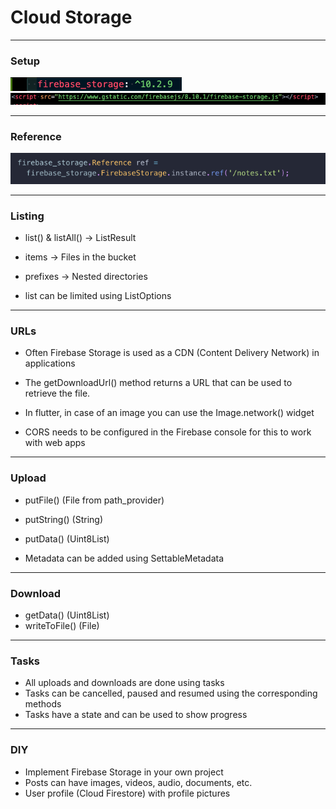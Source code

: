 # Cloud Storage
---

### Setup
<img src="../images/storage-setup-2.png">
<img src="../images/storage-setup.png">

---
### Reference
<img src="../images/storage-ref.png">

---
### Listing
- list() & listAll() → ListResult

- items → Files in the bucket
- prefixes → Nested directories

- list can be limited using ListOptions

---
### URLs
- Often Firebase Storage is used as a CDN (Content Delivery Network) in applications
- The getDownloadUrl() method returns a URL that can be used to retrieve the file.

- In flutter, in case of an image you can use the Image.network() widget

- CORS needs to be configured in the Firebase console for this to work with web apps

---
### Upload
- putFile() (File from path_provider)
- putString() (String)
- putData() (Uint8List)

- Metadata can be added using SettableMetadata

---
### Download
- getData() (Uint8List)
- writeToFile() (File)

---
### Tasks
- All uploads and downloads are done using tasks
- Tasks can be cancelled, paused and resumed using the corresponding methods
- Tasks have a state and can be used to show progress

---
### DIY
- Implement Firebase Storage in your own project
- Posts can have images, videos, audio, documents, etc.
- User profile (Cloud Firestore) with profile pictures



